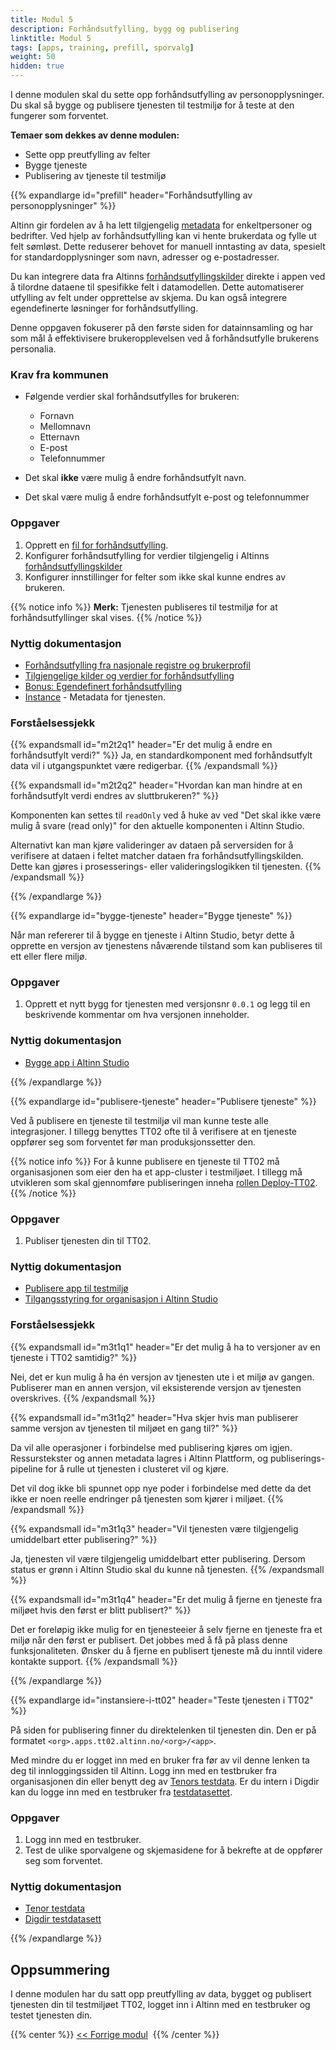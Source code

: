 ```yaml
---
title: Modul 5
description: Forhåndsutfylling, bygg og publisering
linktitle: Modul 5
tags: [apps, training, prefill, sporvalg]
weight: 50
hidden: true
---
```

I denne modulen skal du sette opp forhåndsutfylling av personopplysninger. Du skal så bygge 
og publisere tjenesten til testmiljø for å teste at den fungerer som forventet.

**Temaer som dekkes av denne modulen:**
- Sette opp preutfylling av felter
- Bygge tjeneste
- Publisering av tjeneste til testmiljø

{{% expandlarge id="prefill" header="Forhåndsutfylling av personopplysninger" %}}

Altinn gir fordelen av å ha lett tilgjengelig [metadata](/nb/api/models/instance/#instance) for enkeltpersoner og bedrifter.
Ved hjelp av forhåndsutfylling kan vi hente brukerdata og fylle ut felt sømløst.
Dette reduserer behovet for manuell inntasting av data, spesielt for standardopplysninger som navn, adresser og e-postadresser.

Du kan integrere data fra Altinns [forhåndsutfyllingskilder](/nb/altinn-studio/guides/prefill/config/#tilgjengelige-prefill-verdier) direkte i appen ved å tilordne dataene til spesifikke felt i datamodellen. Dette automatiserer utfylling av felt under opprettelse av skjema. Du kan også integrere egendefinerte løsninger for forhåndsutfylling.

Denne oppgaven fokuserer på den første siden for datainnsamling og har som mål å effektivisere brukeropplevelsen ved å forhåndsutfylle brukerens personalia.

### Krav fra kommunen

- Følgende verdier skal forhåndsutfylles for brukeren:
  - Fornavn
  - Mellomnavn
  - Etternavn
  - E-post
  - Telefonnummer

- Det skal **ikke** være mulig å endre forhåndsutfylt navn.
- Det skal være mulig å endre forhåndsutfylt e-post og telefonnummer

### Oppgaver

1. Opprett en [fil for forhåndsutfylling](/nb/altinn-studio/guides/prefill/config/#oppsett-av-prefill-i-applikasjons-repository).
2. Konfigurer forhåndsutfylling for verdier tilgjengelig i Altinns [forhåndsutfyllingskilder](/nb/altinn-studio/guides/prefill/config/#tilgjengelige-prefill-verdier)
3. Konfigurer innstillinger for felter som ikke skal kunne endres av brukeren.

{{% notice info %}}
**Merk:** Tjenesten publiseres til testmiljø for at forhåndsutfyllinger skal vises.
{{% /notice %}}

### Nyttig dokumentasjon
- [Forhåndsutfylling fra nasjonale registre og brukerprofil](/nb/altinn-studio/guides/prefill/config/#prefill-fra-nasjonale-register-og-brukerprofil)
- [Tilgjengelige kilder og verdier for forhåndsutfylling](/nb/altinn-studio/guides/prefill/config/#tilgjengelige-prefill-verdier)
- [Bonus: Egendefinert forhåndsutfylling](/nb/altinn-studio/guides/prefill/custom)
- [Instance](/nb/api/models/instance/#instance) - Metadata for tjenesten.

### Forståelsessjekk

{{% expandsmall id="m2t2q1" header="Er det mulig å endre en forhåndsutfylt verdi?" %}}
Ja, en standardkomponent med forhåndsutfylt data vil i utgangspunktet være redigerbar.
{{% /expandsmall %}}

{{% expandsmall id="m2t2q2" header="Hvordan kan man hindre at en forhåndsutfylt verdi endres av sluttbrukeren?" %}}

Komponenten kan settes til `readOnly` ved å huke av ved "Det skal ikke være mulig å svare (read only)" for den aktuelle komponenten i Altinn Studio.


Alternativt kan man kjøre valideringer av dataen på serversiden for å verifisere at dataen i feltet matcher dataen fra forhåndsutfyllingskilden. Dette kan gjøres i prosesserings- eller valideringslogikken til tjenesten.
{{% /expandsmall %}}

{{% /expandlarge %}}

{{% expandlarge id="bygge-tjeneste" header="Bygge tjeneste" %}}

Når man refererer til å bygge en tjeneste i Altinn Studio,
betyr dette å opprette en versjon av tjenestens nåværende tilstand
som kan publiseres til ett eller flere miljø.

### Oppgaver

1. Opprett et nytt bygg for tjenesten med versjonsnr `0.0.1`
og legg til en beskrivende kommentar om hva versjonen inneholder.

### Nyttig dokumentasjon
- [Bygge app i Altinn Studio](/nb/altinn-studio/reference/testing/deploy/#bygge-app)

{{% /expandlarge %}}

{{% expandlarge id="publisere-tjeneste" header="Publisere tjeneste" %}}

Ved å publisere en tjeneste til testmiljø vil man kunne teste alle integrasjoner.
I tillegg benyttes TT02 ofte til å verifisere at en tjeneste oppfører seg som forventet
før man produksjonssetter den.

{{% notice info %}}
For å kunne publisere en tjeneste til TT02 må organisasjonen som eier den ha et app-cluster i testmiljøet.
I tillegg må utvikleren som skal gjennomføre publiseringen inneha [rollen Deploy-TT02](/nb/altinn-studio/guides/access-management/studio/#deploy-tt02).
{{% /notice %}}

### Oppgaver

1. Publiser tjenesten din til TT02.

### Nyttig dokumentasjon

- [Publisere app til testmiljø](/nb/altinn-studio/reference/testing/deploy/#deploy-av-app-til-testmiljø)
- [Tilgangsstyring for organisasjon i Altinn Studio](/nb/altinn-studio/guides/access-management/studio/#tilgangsstyring-for-organisasjonen)

### Forståelsessjekk
{{% expandsmall id="m3t1q1" header="Er det mulig å ha to versjoner av en tjeneste i TT02 samtidig?" %}}

Nei, det er kun mulig å ha én versjon av tjenesten ute i et miljø av gangen.
Publiserer man en annen versjon, vil eksisterende versjon av tjenesten overskrives.
{{% /expandsmall %}}

{{% expandsmall id="m3t1q2" header="Hva skjer hvis man publiserer samme versjon av tjenesten til miljøet en gang til?" %}}

Da vil alle operasjoner i forbindelse med publisering kjøres om igjen.
Ressurstekster og annen metadata lagres i Altinn Plattform,
og publiserings-pipeline for å rulle ut tjenesten i clusteret vil og kjøre.

Det vil dog ikke bli spunnet opp nye poder i forbindelse med dette da det ikke er noen reelle endringer på
tjenesten som kjører i miljøet.
{{% /expandsmall %}}

{{% expandsmall id="m3t1q3" header="Vil tjenesten være tilgjengelig umiddelbart etter publisering?" %}}

Ja, tjenesten vil være tilgjengelig umiddelbart etter publisering.
Dersom status er grønn i Altinn Studio skal du kunne nå tjenesten.
{{% /expandsmall %}}

{{% expandsmall id="m3t1q4" header="Er det mulig å fjerne en tjeneste fra miljøet hvis den først er blitt publisert?" %}}

Det er foreløpig ikke mulig for en tjenesteeier å selv fjerne en tjeneste fra et miljø når den først er publisert.
 Det jobbes med å få på plass denne funksjonaliteten.
Ønsker du å fjerne en publisert tjeneste må du inntil videre kontakte support.
{{% /expandsmall %}}

{{% /expandlarge %}}

{{% expandlarge id="instansiere-i-tt02" header="Teste tjenesten i TT02" %}}

På siden for publisering finner du direktelenken til tjenesten din.
Den er på formatet `<org>.apps.tt02.altinn.no/<org>/<app>`.

Med mindre du er logget inn med en bruker fra før av vil denne lenken ta deg til innloggingssiden til Altinn.
Logg inn med en testbruker fra organisasjonen din eller benytt deg av [Tenors testdata](https://www.skatteetaten.no/skjema/testdata/).
 Er du intern i Digdir kan du logge inn med en testbruker fra [testdatasettet](https://pedia.altinn.cloud/testing/testdata/datasets/).

### Oppgaver

1. Logg inn med en testbruker.
2. Test de ulike sporvalgene og skjemasidene for å bekrefte at de oppfører seg som forventet.

### Nyttig dokumentasjon
- [Tenor testdata](https://www.skatteetaten.no/skjema/testdata/)
- [Digdir testdatasett](https://pedia.altinn.cloud/testing/testdata/datasets/)

{{% /expandlarge %}}

## Oppsummering

I denne modulen har du satt opp preutfylling av data, bygget og publisert tjenesten din til testmiljøet TT02,
logget inn i Altinn med en testbruker og testet tjenesten din.

{{% center %}}
[<< Forrige modul](../modul4/) 
{{% /center %}}